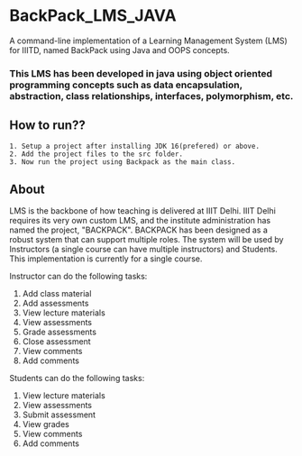 # BackPack_LMS_JAVA
A command-line implementation of a Learning Management System (LMS) for IIITD, named BackPack using Java and OOPS concepts.

### This LMS has been developed in java using object oriented programming concepts such as data encapsulation, abstraction, class relationships, interfaces, polymorphism, etc.

## How to run??
    1. Setup a project after installing JDK 16(prefered) or above.
    2. Add the project files to the src folder.
    3. Now run the project using Backpack as the main class.

## About

LMS is the backbone of how teaching is delivered at IIIT Delhi. IIIT Delhi requires its very own custom LMS, and the institute administration has named the project, "BACKPACK". 
BACKPACK has been designed as a robust system that can support multiple roles. The system will be used by Instructors (a single course can have multiple instructors) and Students. This implementation is currently for a single course.

Instructor can do the following tasks:
  1. Add class material
  2. Add assessments
  3. View lecture materials
  4. View assessments
  5. Grade assessments
  6. Close assessment
  7. View comments
  8. Add comments

Students can do the following tasks:
  1. View lecture materials
  2. View assessments
  3. Submit assessment
  4. View grades
  5. View comments
  6. Add comments

